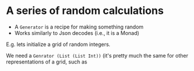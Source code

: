 # A series of random calculations

- A `Generator` is a recipe for making something random
- Works similarly to Json decodes (i.e., it is a Monad)

E.g. lets initialize a grid of random integers.

We need a `Genrator (List (List Int))` (it's pretty much the same
for other representations of a grid, such as
